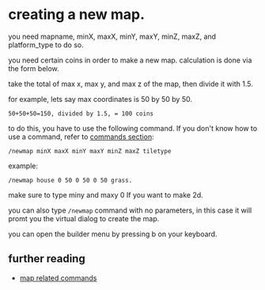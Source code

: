 # creating a new map.

you need mapname, minX, maxX, minY, maxY, minZ, maxZ, and platform_type to do so.

you need certain coins in order to make a new map. calculation is done via the form below.

take the total of max x, max y, and max z of the map, then divide it with 1.5.

for example, lets say max coordinates is 50 by 50 by 50.

```
50+50+50=150, divided by 1.5, = 100 coins
```

to do this, you have to use the following command. If you don't know how to use a command, refer to [commands section](../../commands):

```
/newmap minX maxX minY maxY minZ maxZ tiletype
```

example:

```
/newmap house 0 50 0 50 0 50 grass.
```

make sure to type miny and maxy 0 If you want to make 2d.

you can also type `/newmap` command with no parameters, in this case it will promt you the virtual dialog to create the map.

you can open the builder menu by pressing b on your keyboard.

## further reading

* [map related commands](../../commands/map)